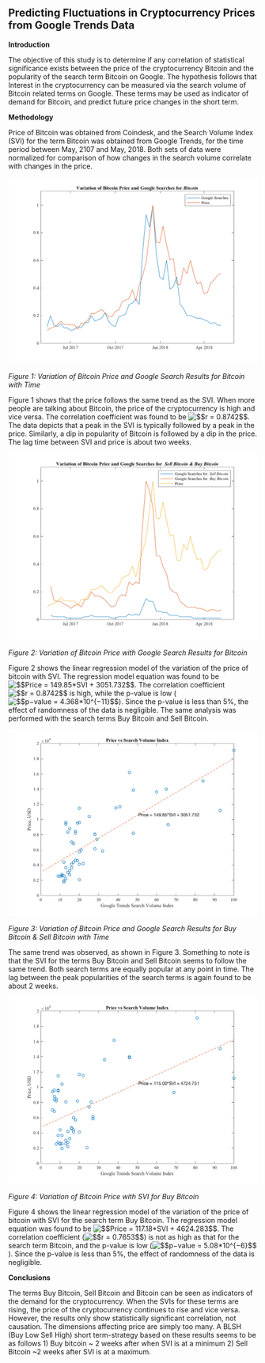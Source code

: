 ## Predicting Fluctuations in Cryptocurrency Prices from Google Trends Data

**Introduction**

The objective of this study is to determine if any correlation of statistical significance exists between the price of the cryptocurrency Bitcoin and the popularity of the search term Bitcoin on Google. The hypothesis follows that Interest in the cryptocurrency can be measured via the search volume of Bitcoin related terms on Google. These terms may be used as indicator of demand for Bitcoin, and predict future price changes in the short term. 

**Methodology**

Price of Bitcoin was obtained from Coindesk, and the Search Volume Index (SVI)  for the term Bitcoin was obtained from Google Trends, for the time period between May, 2107 and May, 2018. Both sets of data were normalized for comparison of how changes in the search volume correlate with changes in the price. 

<img src="/Images/Price_SVIBitcoin.png" alt="Figure 1">

*Figure 1: Variation of Bitcoin Price and Google Search Results for Bitcoin with Time*

Figure 1 shows that the price follows the same trend as the SVI. When more people are talking about Bitcoin, the price of the cryptocurrency is high and vice versa.  The correlation coefficient was found to be <img src="http://latex.codecogs.com/gif.latex?$$r&space;=&space;0.8742$$" title="$$r = 0.8742$$" />. The data depicts that a peak in the SVI is typically followed by a peak in the price. Similarly, a dip in popularity of Bitcoin is followed by a dip in the price. The lag time between SVI and price is about two weeks. 

![fig2](https://github.com/rdatta31/Cryptocurrency-Google-Trends/blob/master/Images/Price_SVIBitcoinSellBuy.png)

*Figure 2: Variation of Bitcoin Price with Google Search Results for Bitcoin*

Figure 2 shows the linear regression model of the variation of the price of bitcoin with SVI. The regression model equation was found to be <img src="http://latex.codecogs.com/gif.latex?$$Price&space;=&space;149.85*SVI&space;&plus;&space;3051.732$$" title="$$Price = 149.85*SVI + 3051.732$$" />. The correlation coefficient <img src="http://latex.codecogs.com/gif.latex?\inline&space;$$r&space;=&space;0.8742$$" title="$$r = 0.8742$$" /> is high, while the p-value is low (<img src="http://latex.codecogs.com/gif.latex?\inline&space;$$p−value&space;=&space;4.368*10^{−11}$$" title="$$p−value = 4.368*10^{−11}$$" />). Since the p-value is less than 5%, the  effect of randomness of the data is negligible.
The same analysis was performed with the search terms Buy Bitcoin and Sell Bitcoin. 

![fig3](https://github.com/rdatta31/Cryptocurrency-Google-Trends/blob/master/Images/SVIBitcoinRegression.png)

*Figure 3: Variation of Bitcoin Price and Google Search Results for Buy Bitcoin & Sell Bitcoin with Time*

The same trend was observed, as shown in Figure 3. Something to note is that the SVI for the terms Buy Bitcoin and Sell Bitcoin seems to follow the same trend. Both search terms are equally popular at any point in time. The lag between the peak popularities of the search terms is again found to be about 2 weeks. 

![fig4](https://github.com/rdatta31/Cryptocurrency-Google-Trends/blob/master/Images/SVIBitcoinRegression2.png)

*Figure 4: Variation of Bitcoin Price with SVI for Buy Bitcoin*

Figure 4 shows the linear regression model of the variation of the price of bitcoin with SVI for the search term Buy Bitcoin. The regression model equation was found to be <img src="http://latex.codecogs.com/gif.latex?\inline&space;$$Price&space;=&space;117.18*SVI&space;&plus;&space;4624.283$$" title="$$Price = 117.18*SVI + 4624.283$$" />. The correlation coefficient (<img src="http://latex.codecogs.com/gif.latex?\inline&space;$$r&space;=&space;0.7653$$" title="$$r = 0.7653$$" />) is not as high as that for the search term Bitcoin, and the p-value is low (<img src="http://latex.codecogs.com/gif.latex?\inline&space;$$p−value&space;=&space;5.08*10^{−6}$$" title="$$p−value = 5.08*10^{−6}$$" />). Since the p-value is less than 5%, the  effect of randomness of the data is negligible.

**Conclusions**

The terms Buy Bitcoin, Sell Bitcoin and Bitcoin can be seen as indicators of the demand for the cryptocurrency. When the SVIs for these terms are rising, the price of the cryptocurrency continues to rise and vice versa. However, the results only show statistically significant correlation, not causation. The dimensions affecting price are simply too many.  A BLSH (Buy Low Sell High) short term-strategy based on these results seems to be as follows 1) Buy bitcoin ~ 2 weeks after when SVI is at a minimum 2) Sell Bitcoin ~2 weeks after SVI is at a maximum.
